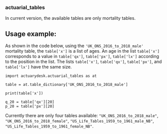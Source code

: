 ### actuarial_tables

In current version, the available tables are only mortality tables.

## Usage example:

As shown in the code below, using the `'UK_ONS_2016_to_2018_male'` mortality table,  the `table['x']` is a list of ages.
An age in the list `table['x']` corresponds to a value in `table['qx']`, `table['px']`, `table['lx']` according to the position in the list.
The lists `table['x']`, `table['qx']`, `table['px']`, and `table['lx']` have the same size.

```
import actuarydesk.actuarial_tables as at

table = at.table_dictionary['UK_ONS_2016_to_2018_male']

print(table['x'])

q_20 = table['qx'][20]
p_20 = table['px'][20]
```
Currently there are only four tables available: `"UK_ONS_2016_to_2018_male"`, `"UK_ONS_2016_to_2018_female"`, `"US_Life_Tables_1959_to_1961_male_NB"`, `"US_Life_Tables_1959_to_1961_female_NB"`.
